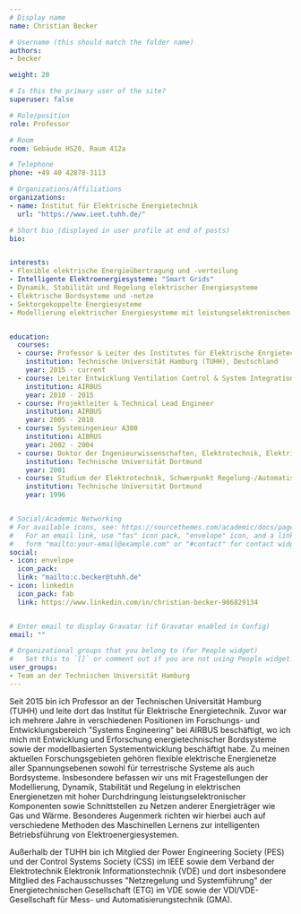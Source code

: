 ```yaml
---
# Display name
name: Christian Becker

# Username (this should match the folder name)
authors:
- becker

weight: 20

# Is this the primary user of the site?
superuser: false

# Role/position
role: Professor

# Room
room: Gebäude HS20, Raum 412a

# Telephone
phone: +49 40 42878-3113

# Organizations/Affiliations
organizations:
- name: Institut für Elektrische Energietechnik
  url: "https://www.ieet.tuhh.de/"

# Short bio (displayed in user profile at end of posts)
bio: 


interests:
- Flexible elektrische Energieübertragung und -verteilung
- Intelligente Elektroenergiesysteme: "Smart Grids"
- Dynamik, Stabilität und Regelung elektrischer Energiesysteme
- Elektrische Bordsysteme und -netze
- Sektorgekoppelte Energiesysteme
- Modellierung elektrischer Energiesysteme mit leistungselektronischen Komponenten


education:
  courses:
  - course: Professor & Leiter des Institutes für Elektrische Enrgietechnik
    institution: Technische Universität Hamburg (TUHH), Deutschland
    year: 2015 - current
  - course: Leiter Entwicklung Ventilation Control & System Integration
    institution: AIRBUS
    year: 2010 - 2015
  - course: Projektleiter & Technical Lead Engineer
    institution: AIRBUS
    year: 2005 - 2010
  - course: Systemingenieur A380
    institution: AIBRUS
    year: 2002 - 2004
  - course: Doktor der Ingenieurwissenschaften, Elektrotechnik, Elektrische Energieversorgung (Dr.-Ing.)
    institution: Technische Universität Dortmund
    year: 2001
  - course: Studium der Elektrotechnik, Schwerpunkt Regelung-/Automatisierungstechnik (Dipl.-Ing.)
    institution: Technische Universität Dortmund 
    year: 1996


# Social/Academic Networking
# For available icons, see: https://sourcethemes.com/academic/docs/page-builder/#icons
#   For an email link, use "fas" icon pack, "envelope" icon, and a link in the
#   form "mailto:your-email@example.com" or "#contact" for contact widget.
social:
- icon: envelope
  icon_pack: 
  link: "mailto:c.becker@tuhh.de"
- icon: linkedin
  icon_pack: fab
  link: https://www.linkedin.com/in/christian-becker-986829134


# Enter email to display Gravatar (if Gravatar enabled in Config)
email: ""

# Organizational groups that you belong to (for People widget)
#   Set this to `[]` or comment out if you are not using People widget.
user_groups:
- Team an der Technischen Universität Hamburg
---
```


Seit 2015 bin ich Professor an der Technischen Universität Hamburg (TUHH) und leite dort das Institut für Elektrische Energietechnik. Zuvor war ich mehrere Jahre in verschiedenen Positionen im Forschungs- und Entwicklungsbereich "Systems Engineering" bei AIRBUS beschäftigt, wo ich mich mit Entwicklung und Erforschung energietechnischer Bordsysteme sowie der modellbasierten Systementwicklung beschäftigt habe. Zu meinen aktuellen Forschungsgebieten gehören flexible elektrische Energienetze aller Spannungsebenen sowohl für terrestrische Systeme als auch Bordsysteme. Insbesondere befassen wir uns mit Fragestellungen der Modellierung, Dynamik, Stabilität und Regelung in elektrischen Energienetzen mit hoher Durchdringung leistungselektronischer Komponenten sowie Schnittstellen zu Netzen anderer Energieträger wie Gas und Wärme. Besonderes Augenmerk richten wir hierbei auch auf verschiedene Methoden des Maschinellen Lernens zur intelligenten Betriebsführung von Elektroenergiesystemen.

Außerhalb der TUHH bin ich Mitglied der Power Engineering Society (PES) und der Control Systems Society (CSS) im IEEE sowie dem Verband der Elektrotechnik Elektronik Informationstechnik (VDE) und dort insbesondere Mitglied des Fachausschusses "Netzregelung und Systemführung" der Energietechnischen Gesellschaft (ETG) im VDE sowie der VDI/VDE-Gesellschaft für Mess- und Automatisierungstechnik (GMA).